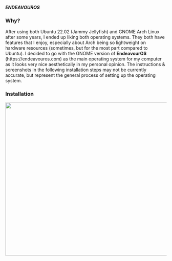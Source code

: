 <b><i>ENDEAVOUROS</i></b>

### Why?
<p>
After using both Ubuntu 22.02 (Jammy Jellyfish) and GNOME Arch Linux after some years, I ended up liking both operating systems. They both have features that I enjoy, especially about Arch being so lightweight on hardware resources (sometimes, but for the most part compared to Ubuntu). I decided to go with the GNOME version of <b>EndeavourOS</b> (https://endeavouros.com) as the main operating system for my computer as it looks very nice aesthetically in my personal opinion. The instructions & screenshots in the following installation steps may not be currently accurate, but represent the general process of setting up the operating system.
</p>

### Installation
<p>

</p>
<center><img width="667" height="479" src="https://github.com/user-attachments/assets/13b86729-8768-422b-9837-ada67c975273" /></center>

